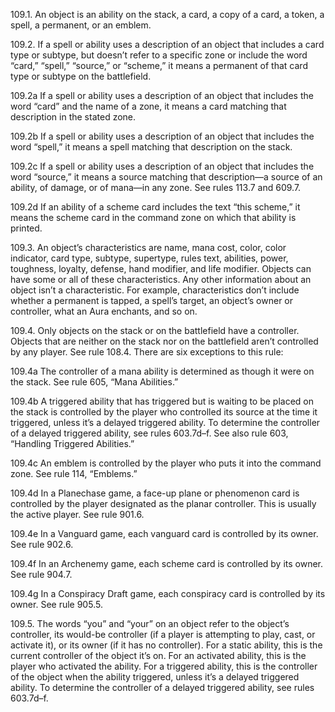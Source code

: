 109.1. An object is an ability on the stack, a card, a copy of a card, a token, a spell, a permanent, or an emblem.

109.2. If a spell or ability uses a description of an object that includes a card type or subtype, but doesn’t refer to a specific zone or include the word “card,” “spell,” “source,” or “scheme,” it means a permanent of that card type or subtype on the battlefield.

109.2a If a spell or ability uses a description of an object that includes the word “card” and the name of a zone, it means a card matching that description in the stated zone.

109.2b If a spell or ability uses a description of an object that includes the word “spell,” it means a spell matching that description on the stack.

109.2c If a spell or ability uses a description of an object that includes the word “source,” it means a source matching that description—a source of an ability, of damage, or of mana—in any zone. See rules 113.7 and 609.7.

109.2d If an ability of a scheme card includes the text “this scheme,” it means the scheme card in the command zone on which that ability is printed.

109.3. An object’s characteristics are name, mana cost, color, color indicator, card type, subtype, supertype, rules text, abilities, power, toughness, loyalty, defense, hand modifier, and life modifier. Objects can have some or all of these characteristics. Any other information about an object isn’t a characteristic. For example, characteristics don’t include whether a permanent is tapped, a spell’s target, an object’s owner or controller, what an Aura enchants, and so on.

109.4. Only objects on the stack or on the battlefield have a controller. Objects that are neither on the stack nor on the battlefield aren’t controlled by any player. See rule 108.4. There are six exceptions to this rule:

109.4a The controller of a mana ability is determined as though it were on the stack. See rule 605, “Mana Abilities.”

109.4b A triggered ability that has triggered but is waiting to be placed on the stack is controlled by the player who controlled its source at the time it triggered, unless it’s a delayed triggered ability. To determine the controller of a delayed triggered ability, see rules 603.7d–f. See also rule 603, “Handling Triggered Abilities.”

109.4c An emblem is controlled by the player who puts it into the command zone. See rule 114, “Emblems.”

109.4d In a Planechase game, a face-up plane or phenomenon card is controlled by the player designated as the planar controller. This is usually the active player. See rule 901.6.

109.4e In a Vanguard game, each vanguard card is controlled by its owner. See rule 902.6.

109.4f In an Archenemy game, each scheme card is controlled by its owner. See rule 904.7.

109.4g In a Conspiracy Draft game, each conspiracy card is controlled by its owner. See rule 905.5.

109.5. The words “you” and “your” on an object refer to the object’s controller, its would-be controller (if a player is attempting to play, cast, or activate it), or its owner (if it has no controller). For a static ability, this is the current controller of the object it’s on. For an activated ability, this is the player who activated the ability. For a triggered ability, this is the controller of the object when the ability triggered, unless it’s a delayed triggered ability. To determine the controller of a delayed triggered ability, see rules 603.7d–f.